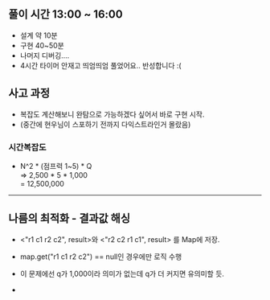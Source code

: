 ## 풀이 시간 13:00 ~ 16:00

* 설계 약 10분
* 구현 40~50분
* 나머지 디버깅....
* 4시간 타이머 안재고 띄엄띄엄 풀었어요.. 반성합니다 :(



## 사고 과정
* 복잡도 계산해보니 완탐으로 가능하겠다 싶어서 바로 구현 시작.
* (중간에 현우님이 스포하기 전까지 다익스트라인거 몰랐음) 

### 시간복잡도
* N^2 * (점프력 1~5) * Q <br/>
=> 2,500 * 5 * 1,000 
<br/>= 12,500,000



_____


## 나름의 최적화 - 결과값 해싱

* <"r1 c1 r2 c2", result>와 <"r2 c2 r1 c1", result> 를 Map에 저장.
* map.get("r1 c1 r2 c2") == null인 경우에만 로직 수행

* 이 문제에선 q가 1,000이라 의미가 없는데 q가 더 커지면 유의미할 듯.
* 


